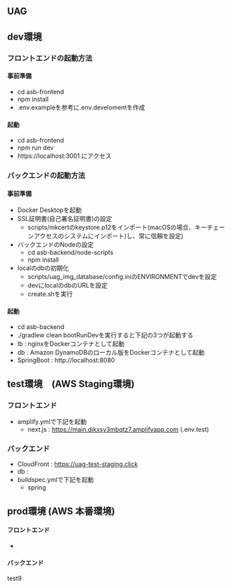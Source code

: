 ## UAG

## dev環境

### フロントエンドの起動方法
#### 事前準備
 - cd asb-frontend
 - npm install
 - .env.exampleを参考に.env.develomentを作成
#### 起動
 - cd asb-frontend
 - npm run dev
 - https://localhost:3001 にアクセス

### バックエンドの起動方法
#### 事前準備
 - Docker Desktopを起動
 - SSL証明書(自己署名証明書)の設定
   - scripts/mkcertのkeystore.p12をインポート(macOSの場合、キーチェーンアクセスのシステムにインポート)し、常に信頼を設定)
 - バックエンドのNodeの設定
   - cd asb-backend/node-scripts
   - npm install
 - localのdbの初期化
   - scripts/uag_img_database/config.iniのENVIRONMENTでdevを設定
   - devにlocalのdbのURLを設定
   - create.shを実行
#### 起動
 - cd asb-backend
 - ./gradlew clean bootRunDevを実行すると下記の3つが起動する
  - lb : nginxをDockerコンテナとして起動
  - db : Amazon DynamoDBのローカル版をDockerコンテナとして起動
  - SpringBoot : http://localhost:8080

## test環境　(AWS Staging環境)

### フロントエンド
- amplify.ymlで下記を起動
  - next.js : https://main.dikxsy3mbqtz7.amplifyapp.com (.env.test)

### バックエンド
- CloudFront : https://uag-test-staging.click
- db : 
- buildspec.ymlで下記を起動
  - spring

## prod環境 (AWS 本番環境)

#### フロントエンド
- 

#### バックエンド
test9
